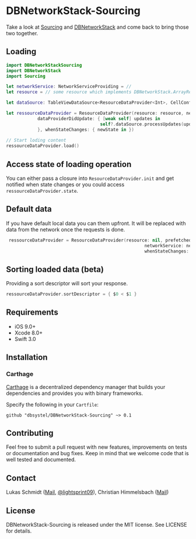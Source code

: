 # DBNetworkStack-Sourcing

Take a look at [Sourcing](https://github.com/lightsprint09/Sourcing) and [DBNetworkStack](https://github.com/dbsystel/DBNetworkStack) and come back to bring those two together.

## Loading
```swift
import DBNetworkStackSourcing
import DBNetworkStack
import Sourcing

let networkService: NetworkServiceProviding = //
let resource = // some resource which implements DBNetworkStack.ArrayResourceProviding

let dataSource: TableViewDataSource<ResourceDataProvider<Int>, CellConfiguration<Int>> = //

let ressourceDataProvider = ResourceDataProvider(resource: resource, networkService: networkService,
            dataProviderDidUpdate: { [weak self] updates in
                                    self?.dataSource.processUpdates(updates)
            }, whenStateChanges: { newState in })
        
// Start loding content
ressourceDataProvider.load()
```

## Access state of loading operation
You can either pass a closure into `ResourceDataProvider.init` and get notified when state changes or you could access `ressourceDataProvider.state`.

## Default data
If you have default local data you can them upfront. It will be replaced with data from the network once the requests is done.
```swift
 ressourceDataProvider = ResourceDataProvider(resource: nil, prefetchedData: [1, 2, 3],
                                                     networkService: networkService, dataProviderDidUpdate: {  _ in },
                                                     whenStateChanges: { _ in })
```

## Sorting loaded data (beta)
Providing a sort descriptor will sort your response.
```swift
ressourceDataProvider.sortDescriptor = { $0 < $1 }
```
## Requirements

- iOS 9.0+
- Xcode 8.0+
- Swift 3.0

## Installation

### Carthage

[Carthage](https://github.com/Carthage/Carthage) is a decentralized dependency manager that builds your dependencies and provides you with binary frameworks.

Specify the following in your `Cartfile`:

```ogdl
github "dbsystel/DBNetworkStack-Sourcing" ~> 0.1
```
## Contributing
Feel free to submit a pull request with new features, improvements on tests or documentation and bug fixes. Keep in mind that we welcome code that is well tested and documented.

## Contact
Lukas Schmidt ([Mail](mailto:lukas.la.schmidt@deutschebahn.com), [@lightsprint09](https://twitter.com/lightsprint09)), 
Christian Himmelsbach ([Mail](mailto:christian.himmelsbach@deutschebahn.com))

## License
DBNetworkStack-Sourcing is released under the MIT license. See LICENSE for details.
